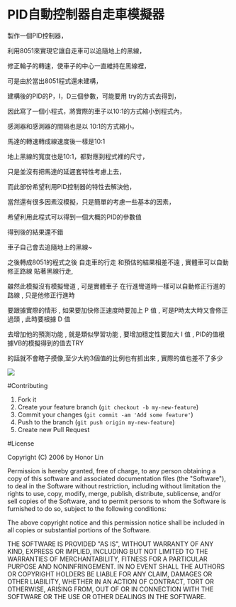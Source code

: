 # PID自動控制器自走車模擬器

製作一個PID控制器，

利用8051來實現它讓自走車可以追隨地上的黑線，

修正輪子的轉速，使車子的中心一直維持在黑線裡，

可是由於當出8051程式還未建構，

建構後的PID的P，I，D三個參數，可能要用 try的方式去得到，

因此寫了一個小程式，將實際的車子以10:1的方式縮小到程式內，

感測器和感測器的間隔也是以 10:1的方式縮小，

馬達的轉速轉成線速度後一樣是10:1

地上黑線的寬度也是10:1，都對應到程式裡的尺寸，

只是並沒有把馬達的延遲套特性考慮上去，

而此部份希望利用PID控制器的特性去解決他，

當然還有很多因素沒模擬，只是簡單的考慮一些基本的因素，

希望利用此程式可以得到一個大概的PID的參數值

得到後的結果還不錯

車子自己會去追隨地上的黑線~

之後轉成8051的程式之後 自走車的行走 和預估的結果相差不遠 , 實體車可以自動修正路線 貼著黑線行走,

雖然此模擬沒有模擬彎道 , 可是實體車子 在行進彎道時一樣可以自動修正行進的路線 , 只是他修正行進時

要跟據實際的情形 , 如果要加快修正速度時要加上 P 值 , 可是P時太大時又會修正過頭 , 此時要根據 D 值

去增加他的預測功能 , 就是類似學習功能 , 要增加穩定性要加大 I 值 , PID的值根據VB的模擬得到的值去TRY

的話就不會瞎子摸像,至少大約3個值的比例也有抓出來 , 實際的值也差不了多少

<img src="http://ten01.net/wp-content/uploads/2013/04/1333478213-29954328241.jpg" />

#Contributing

1. Fork it
2. Create your feature branch (`git checkout -b my-new-feature`)
3. Commit your changes (`git commit -am 'Add some feature'`)
4. Push to the branch (`git push origin my-new-feature`)
5. Create new Pull Request


#License

Copyright (C) 2006 by Honor Lin

Permission is hereby granted, free of charge, to any person obtaining a copy of this software and associated documentation files (the "Software"), to deal in the Software without restriction, including without limitation the rights to use, copy, modify, merge, publish, distribute, sublicense, and/or sell copies of the Software, and to permit persons to whom the Software is furnished to do so, subject to the following conditions:

The above copyright notice and this permission notice shall be included in all copies or substantial portions of the Software.

THE SOFTWARE IS PROVIDED "AS IS", WITHOUT WARRANTY OF ANY KIND, EXPRESS OR IMPLIED, INCLUDING BUT NOT LIMITED TO THE WARRANTIES OF MERCHANTABILITY, FITNESS FOR A PARTICULAR PURPOSE AND NONINFRINGEMENT. IN NO EVENT SHALL THE AUTHORS OR COPYRIGHT HOLDERS BE LIABLE FOR ANY CLAIM, DAMAGES OR OTHER LIABILITY, WHETHER IN AN ACTION OF CONTRACT, TORT OR OTHERWISE, ARISING FROM, OUT OF OR IN CONNECTION WITH THE SOFTWARE OR THE USE OR OTHER DEALINGS IN THE SOFTWARE.




